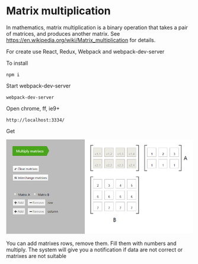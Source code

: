 # Matrix multiplication 

In mathematics, matrix multiplication is a binary operation that takes a pair of matrices, and produces another matrix. See https://en.wikipedia.org/wiki/Matrix_multiplication for details.

For create use React, Redux, Webpack and webpack-dev-server

To install

```
npm i
```

Start webpack-dev-server

```
webpack-dev-server
```

Open chrome, ff, ie9+

```
http://localhost:3334/
```

Get

![alt tag](https://github.com/anisa07/mulMatrixesReactRedux/blob/master/screen_toGit/screen2.png?raw=true)

You can add matrixes rows, remove them. Fill them with numbers and multiply. The system will give you a notification if data are not correct or matrixes are not suitable 
